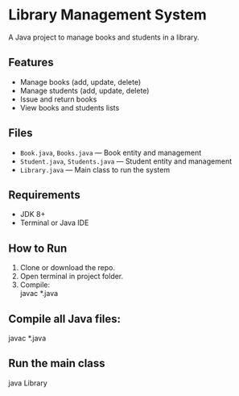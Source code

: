 # Library Management System

A Java project to manage books and students in a library.

## Features
- Manage books (add, update, delete)
- Manage students (add, update, delete)
- Issue and return books
- View books and students lists

## Files
- `Book.java`, `Books.java` — Book entity and management
- `Student.java`, `Students.java` — Student entity and management
- `Library.java` — Main class to run the system

## Requirements
- JDK 8+
- Terminal or Java IDE

## How to Run
1. Clone or download the repo.
2. Open terminal in project folder.
3. Compile:  
   javac *.java
## Compile all Java files:
javac *.java
## Run the main class 
java Library
